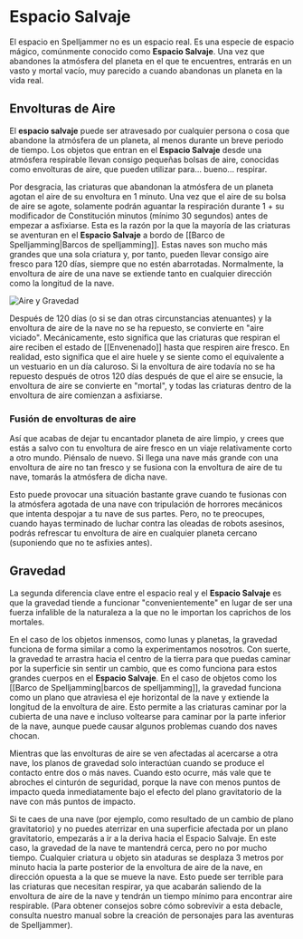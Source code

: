 # Espacio Salvaje
El espacio en Spelljammer no es un espacio real. Es una especie de espacio mágico, comúnmente conocido como **Espacio Salvaje**. Una vez que abandones la atmósfera del planeta en el que te encuentres, entrarás en un vasto y mortal vacío, muy parecido a cuando abandonas un planeta en la vida real.

## Envolturas de Aire
El **espacio salvaje** puede ser atravesado por cualquier persona o cosa que abandone la atmósfera de un planeta, al menos durante un breve periodo de tiempo. Los objetos que entran en el **Espacio Salvaje** desde una atmósfera respirable llevan consigo pequeñas bolsas de aire, conocidas como envolturas de aire, que pueden utilizar para... bueno... respirar.

Por desgracia, las criaturas que abandonan la atmósfera de un planeta agotan el aire de su envoltura en 1 minuto. Una vez que el aire de su bolsa de aire se agote, solamente podrán aguantar la respiración durante 1 + su modificador de Constitución minutos (mínimo 30 segundos) antes de empezar a asfixiarse. Esta es la razón por la que la mayoría de las criaturas se aventuran en el **Espacio Salvaje** a bordo de [[Barco de Spelljamming|Barcos de spelljamming]]. Estas naves son mucho más grandes que una sola criatura y, por tanto, pueden llevar consigo aire fresco para 120 días, siempre que no estén abarrotadas. Normalmente, la envoltura de aire de una nave se extiende tanto en cualquier dirección como la longitud de la nave.

![Aire y Gravedad](https://www.dndbeyond.com/attachments/9/991/ship-air-envelope-and-gravity-plane.jpg)

Después de 120 días (o si se dan otras circunstancias atenuantes) y la envoltura de aire de la nave no se ha repuesto, se convierte en "aire viciado". Mecánicamente, esto significa que las criaturas que respiran el aire reciben el estado de [[Envenenado]] hasta que respiren aire fresco. En realidad, esto significa que el aire huele y se siente como el equivalente a un vestuario en un día caluroso. Si la envoltura de aire todavía no se ha repuesto después de otros 120 días después de que el aire se ensucie, la envoltura de aire se convierte en "mortal", y todas las criaturas dentro de la envoltura de aire comienzan a asfixiarse.

### Fusión de envolturas de aire

Así que acabas de dejar tu encantador planeta de aire limpio, y crees que estás a salvo con tu envoltura de aire fresco en un viaje relativamente corto a otro mundo. Piénsalo de nuevo. Si llega una nave más grande con una envoltura de aire no tan fresco y se fusiona con la envoltura de aire de tu nave, tomarás la atmósfera de dicha nave.

Esto puede provocar una situación bastante grave cuando te fusionas con la atmósfera agotada de una nave con tripulación de horrores mecánicos que intenta despojar a tu nave de sus partes. Pero, no te preocupes, cuando hayas terminado de luchar contra las oleadas de robots asesinos, podrás refrescar tu envoltura de aire en cualquier planeta cercano (suponiendo que no te asfixies antes).

## Gravedad
La segunda diferencia clave entre el espacio real y el **Espacio Salvaje** es que la gravedad tiende a funcionar "convenientemente" en lugar de ser una fuerza infalible de la naturaleza a la que no le importan los caprichos de los mortales.

En el caso de los objetos inmensos, como lunas y planetas, la gravedad funciona de forma similar a como la experimentamos nosotros. Con suerte, la gravedad te arrastra hacia el centro de la tierra para que puedas caminar por la superficie sin sentir un cambio, que es como funciona para estos grandes cuerpos en el **Espacio Salvaje**. En el caso de objetos como los [[Barco de Spelljamming|barcos de spelljamming]], la gravedad funciona como un plano que atraviesa el eje horizontal de la nave y extiende la longitud de la envoltura de aire. Esto permite a las criaturas caminar por la cubierta de una nave e incluso voltearse para caminar por la parte inferior de la nave, aunque puede causar algunos problemas cuando dos naves chocan.

Mientras que las envolturas de aire se ven afectadas al acercarse a otra nave, los planos de gravedad solo interactúan cuando se produce el contacto entre dos o más naves. Cuando esto ocurre, más vale que te abroches el cinturón de seguridad, porque la nave con menos puntos de impacto queda inmediatamente bajo el efecto del plano gravitatorio de la nave con más puntos de impacto.

Si te caes de una nave (por ejemplo, como resultado de un cambio de plano gravitatorio) y no puedes aterrizar en una superficie afectada por un plano gravitatorio, empezarás a ir a la deriva hacia el Espacio Salvaje. En este caso, la gravedad de la nave te mantendrá cerca, pero no por mucho tiempo. Cualquier criatura u objeto sin ataduras se desplaza 3 metros por minuto hacia la parte posterior de la envoltura de aire de la nave, en dirección opuesta a la que se mueve la nave. Esto puede ser terrible para las criaturas que necesitan respirar, ya que acabarán saliendo de la envoltura de aire de la nave y tendrán un tiempo mínimo para encontrar aire respirable. (Para obtener consejos sobre cómo sobrevivir a esta debacle, consulta nuestro manual sobre la creación de personajes para las aventuras de Spelljammer).
  